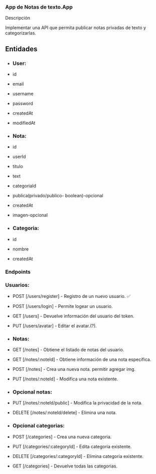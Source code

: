 ### App de Notas de texto.App

Descripción

Implementar una API que permita publicar notas privadas de texto y categorizarlas.

## Entidades

- ### User:

- id
- email
- username
- password
- createdAt
- modifiedAt

- ### Nota:

- id
- userId
- titulo
- text
- categoriaId
- publica(privado/publico- boolean)-opcional
- createdAt
- imagen-opcional

- ### Categoria:
- id
- nombre
- createdAt

### Endpoints

### Usuarios:

- POST [/users/register] - Registro de un nuevo usuario. ✅
- POST [/users/login] - Permite logear un usuario.
- GET [/users] - Devuelve información del usuario del token.
- PUT [/users/avatar] - Editar el avatar.(?).

- ### Notas:

- GET [/notes] - Obtiene el listado de notas del usuario.
- GET [/notes/:noteId] - Obtiene información de una nota      específica.
- POST [/notes] - Crea una nueva nota. permitir agregar img.
- PUT [/notes/:noteId] - Modifica una nota existente.

- ### Opcional notas:

- PUT [/notes/:noteId/public] - Modifica la privacidad de la nota.
- DELETE [/notes/:noteId/delete] - Elimina una nota.

- ### Opcional categorias:

- POST [/categories] - Crea una nueva categoria.
- PUT [/categories/:categoryId] - Edita categoria existente.
- DELETE [/categories/:categoryId] - Elimina categoria existente.
- GET [/categories] - Devuelve todas las categorias.
